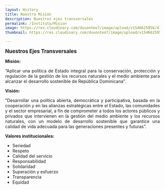 ```yaml
---
layout: History
title: Nuestra Misión
description: Nuestros ejes transversales
permalink: /Instituto/Mision
image: https://res.cloudinary.com/duuonteo7/image/upload/v1546625956/47015837_198593964405984_6524636921325420544_n.jpg
thumbnail: https://res.cloudinary.com/duuonteo7/image/upload/v1546625956/47015837_198593964405984_6524636921325420544_n.jpg

---
```

<html>
<head>
	<title></title>
</head>
<body>
<p><big><b>Nuestros Ejes Transversales</b></big></p>

<p><b>Misi&oacute;n:</b></p>

<p style="text-align: justify;">&ldquo;Aplicar una pol&iacute;tica de Estado integral para la conservaci&oacute;n, protecci&oacute;n y regulaci&oacute;n de la gesti&oacute;n de los recursos naturales y el medio ambiente para alcanzar el desarrollo sostenible de Rep&uacute;blica Dominicana&rdquo;.</p>

<p><b>Visi&oacute;n:</b></p>

<p style="text-align: justify;">&ldquo;Desarrollar una pol&iacute;tica abierta, democr&aacute;tica y participativa, basada en la cooperaci&oacute;n y en las alianzas estrat&eacute;gicas entre el Estado, las comunidades y el sector empresarial, a fin de comprometer a todos los actores p&uacute;blicos y privados que intervienen en la gesti&oacute;n del medio ambiente y los recursos naturales, con un modelo de desarrollo sostenible que garantice una calidad de vida adecuada para las generaciones presentes y futuras&rdquo;.</p>

<p><b>Valores institucionales:</b></p>

<ul>
	<li>Seriedad</li>
	<li>Respeto</li>
	<li>Calidad del servicio</li>
	<li>Responsabilidad</li>
	<li>Solidaridad</li>
	<li>Superaci&oacute;n y esfuerzo</li>
	<li>Transparencia</li>
	<li>Equidad</li>
</ul>
</body>
</html>


